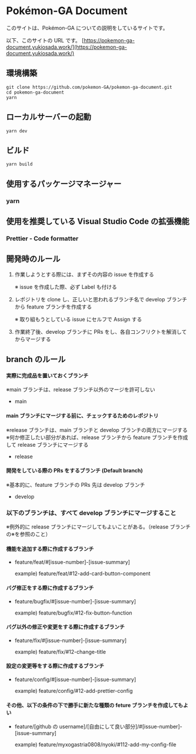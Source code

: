 # Pokémon-GA Document

このサイトは、Pokémon-GA についての説明をしているサイトです。

以下、このサイトの URL です。
[https://pokemon-ga-document.yukiosada.work/](https://pokemon-ga-document.yukiosada.work/)

## 環境構築

```bathc
git clone https://github.com/pokemon-GA/pokemon-ga-document.git
cd pokemon-ga-document
yarn
```

## ローカルサーバーの起動

```batch
yarn dev
```

## ビルド

```batch
yarn build
```

## 使用するパッケージマネージャー

### yarn

## 使用を推奨している Visual Studio Code の拡張機能

### Prettier - Code formatter

## 開発時のルール

1. 作業しようとする際には、まずその内容の issue を作成する

    ※ issue を作成した際、必ず Label も付ける

2. レポジトリを clone し、正しいと思われるブランチ名で develop ブランチから feature ブランチを作成する

    ※ 取り組もうとしている issue にセルフで Assign する

3. 作業終了後、develop ブランチに PRs をし、各自コンフリクトを解消してからマージする

## branch のルール

#### 実際に完成品を置いておくブランチ

※main ブランチは、release ブランチ以外のマージを許可しない

-   main

#### main ブランチにマージする前に、チェックするためのレポジトリ

※release ブランチは、main ブランチと develop ブランチの両方にマージする
※何か修正したい部分があれば、release ブランチから feature ブランチを作成して release ブランチにマージする

-   release

#### 開発をしている際の PRs をするブランチ (Default branch)

※基本的に、feature ブランチの PRs 先は develop ブランチ

-   develop

### 以下のブランチは、すべて develop ブランチにマージすること

※例外的に release ブランチにマージしてもよいことがある。（release ブランチの※を参照のこと）

#### 機能を追加する際に作成するブランチ

-   feature/feat/#[issue-number]-[issue-summary]

    example) feature/feat/#12-add-card-button-component

#### バグ修正をする際に作成するブランチ

-   feature/bugfix/#[issue-number]-[issue-summary]

    example) feature/bugfix/#12-fix-button-function

#### バグ以外の修正や変更をする際に作成するブランチ

-   feature/fix/#[issue-number]-[issue-summary]

    example) feature/fix/#12-change-title

#### 設定の変更等をする際に作成するブランチ

-   feature/config/#[issue-number]-[issue-summary]

    example) feature/config/#12-add-prettier-config

#### その他、以下の条件の下で勝手に新たな種類の feture ブランチを作成してもよい

-   feature/[github の username]/[自由にして良い部分]/#[issue-number]-[issue-summary]

    example) feature/myxogastria0808/nyoki/#112-add-my-config-file
